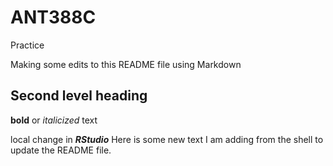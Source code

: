 # ANT388C
Practice

Making some edits to this README file using Markdown

## Second level heading

**bold** or *italicized* text

local change in ***RStudio***
Here is some new text I am adding from the shell to update the README file.
